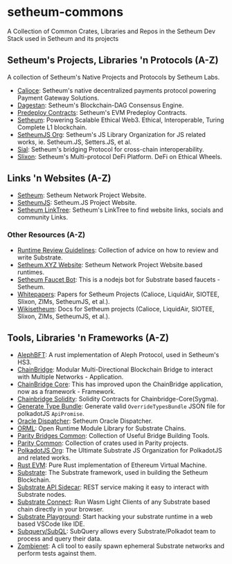 # setheum-commons

A Collection of Common Crates, Libraries and Repos in the Setheum Dev Stack used in Setheum and its projects

## Setheum's Projects, Libraries 'n Protocols (A-Z)

A collection of Setheum's Native Projects and Protocols by Setheum Labs.

* [Calioce](https://github.com/Setheum-Labs/Calioce): Setheum's native decentralized payments protocol powering Payment Gateway Solutions.
* [Dagestan](https://github.com/Setheum-Labs/Dagestan): Setheum's Blockchain-DAG Consensus Engine.
* [Predeploy Contracts](https://github.com/Setheum-Labs/predeploy-contracts): Setheum's EVM Predeploy Contracts.
* [Setheum](https://github.com/Setheum-Labs/Setheum): Powering Scalable Ethical Web3. Ethical, Interoperable, Turing Complete L1 blockchain.
* [SetheumJS Org](https://github.com/setheum-js): Setheum's JS Library Organization for JS related works, ie. Setheum.JS, Setters.JS, et al.
* [Sial](https://github.com/Setheum-Labs/Sial): Setheum's bridging Protocol for cross-chain interoperability.
* [Slixon](https://github.com/Setheum-Labs/Slixon): Setheum's Multi-protocol DeFi Platform. DeFi on Ethical Wheels.

## Links 'n Websites (A-Z)
* [Setheum](https://setheum.xyz): Setheum Network Project Website.
* [SetheumJS](https://setheum.js.org): Setheum.JS Project Website.
* [Setheum LinkTree](https://linktr.ee/setheum): Setheum's LinkTree to find website links, socials and community Links.

### Other Resources (A-Z)

* [Runtime Review Guidelines](https://github.com/Setheum-Labs/runtime-review-guidelines): Collection of advice on how to review and write Substrate.
* [Setheum.XYZ Website](https://github.com/Setheum-Labs/setheum-labs.github.io): Setheum Network Project Website.based runtimes.
* [Setheum Faucet Bot](https://github.com/Setheum-Labs/setm-faucet-bot): This is a nodejs bot for Substrate based faucets - Setheum.
* [Whitepapers](https://github.com/Setheum-Labs/Setheum-Labs-White-Papers): Papers for Setheum Projects (Calioce, LiquidAir, SIOTEE, Slixon, ZIMs, SetheumJS, et al.).
* [Wikisetheum](https://github.com/Setheum-Labs/setheum-wiki): Docs for Setheum projects (Calioce, LiquidAir, SIOTEE, Slixon, ZIMs, SetheumJS, et al.).

## Tools, Libraries 'n Frameworks (A-Z)

* [AlephBFT](https://github.com/aleph-zero-foundation/AlephBFT): A rust implementation of Aleph Protocol, used in Setheum's HS3.
* [ChainBridge](https://github.com/ChainSafe/ChainBridge): Modular Multi-Directional Blockchain Bridge to interact with Multiple Networks - Application.
* [ChainBridge Core](https://github.com/ChainSafe/chainbridge-core): This has improved upon the ChainBridge application, now as a framework - Framework.
* [Chainbridge Solidity](https://github.com/ChainSafe/chainbridge-solidity): Solidity Contracts for Chainbridge-Core(Sygma).
* [Generate Type Bundle](https://github.com/paritytech/generate-type-bundle): Generate valid `OverrideTypesBundle` JSON file for polkadotJS `ApiPromise`.
* [Oracle Dispatcher](https://github.com/setheum-js/setheum-oracle-dispatcher): Setheum Oracle Dispatcher.
* [ORML](https://github.com/open-web3-stack/open-runtime-module-library): Open Runtime Module Library for Substrate Chains.
* [Parity Bridges Common](https://github.com/paritytech/parity-bridges-common): Collection of Useful Bridge Building Tools.
* [Parity Common](https://github.com/paritytech/parity-common): Collection of crates used in Parity projects.
* [PolkadotJS Org](https://github.com/polkadot-js/): The Ultimate Substrate JS Organization for PolkadotJS and related works. 
* [Rust EVM](https://github.com/rust-blockchain/evm): Pure Rust implementation of Ethereum Virtual Machine.
* [Substrate](https://github.com/paritytech/substrate): The Substrate framework, used in building the Setheum Blockchain.
* [Substrate API Sidecar](https://github.com/paritytech/substrate-api-sidecar): REST service making it easy to interact with Substrate nodes.
* [Substrate Connect](https://github.com/paritytech/substrate-connect): Run Wasm Light Clients of any Substrate based chain directly in your browser.
* [Substrate Playground](https://github.com/paritytech/substrate-playground): Start hacking your substrate runtime in a web based VSCode like IDE.
* [Subquery/SubQL](https://github.com/subquery/subql): SubQuery allows every Substrate/Polkadot team to process and query their data.
* [Zombienet](https://github.com/Setheum-Labs/zombienet): A cli tool to easily spawn ephemeral Substrate networks and perform tests against them.
